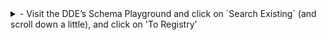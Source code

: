 <details>
  <summary>
    - Visit the DDE’s Schema Playground and click on `Search Existing` (and scroll down a little), and click on 'To Registry'
  </summary>  
  
  (['Search existing' screenshot](https://docs.google.com/presentation/d/1yl_aTm-od5U729-nVZWsGnl33oTDTS3NNlLzou60phI/edit#slide=id.p5)), (['To Registry' screenshot](https://docs.google.com/presentation/d/1yl_aTm-od5U729-nVZWsGnl33oTDTS3NNlLzou60phI/edit#slide=id.p6))
  
- Enter the class of interest into the search box and [click the search icon](https://docs.google.com/presentation/d/1yl_aTm-od5U729-nVZWsGnl33oTDTS3NNlLzou60phI/edit#slide=id.p7).
  <details>
    <summary> Understanding the search interface </summary>
    
  - The search box can be used to locate classes for various sources. Eg- a search for ‘CreativeWork’ gives 2 results: one from schema.org (schema namespace), one from outbreak.info (outbreak namespace)
  - The list of types (or classes) provided shows all the matches for your search, as well as describing what they are a subclass of, where appropriate.
  - The icon 'home' indicates the namespace for that class. For example, the 'home' icon followed by the linked term "schema" indicates that a class comes from schema.org
  - Each row in the table presented has an expandable ‘+’, where properties for that type are listed as a comma delimited list.
    
  </details>
  <details>
    <summary> Selecting an appropriate class </summary>
    
  - Note that all Schema.org classes are already registered and available from the DDE. They will be under the `schema` namespace (ie - it will have the term `schema` next to the little home icon
  - New types should generally be derived from existing schema.org or bioschemas classes (ie- parent namespace is `schema` or `bioschemastypes`
  - The bioschemas community has 5 namespaces within the DDE registry which help distinguish classes that are drafts, releases, types, profiles, and deprecated specifications.
  - You can compare up to 4 classes using by selecting classes by [clicking on the checkbox](https://docs.google.com/presentation/d/1yl_aTm-od5U729-nVZWsGnl33oTDTS3NNlLzou60phI/edit#slide=id.g12bfbc3a89b_3_0) to select a class for comparison. Once you have selected the classes you’d like to compare, [click on the (not equal) icon](https://docs.google.com/presentation/d/1yl_aTm-od5U729-nVZWsGnl33oTDTS3NNlLzou60phI/edit#slide=id.g1286c9c5fea_0_0)
  </details>

- If you are searching for a bioschemas specification, you can also search by namespace
  <details>
    <summary>The namespaces for bioschemas specifications are as follows</summary>
    
    - `bioschemas` = bioschemas profile specifications
    - `bioschemasdrafts` = bioschemas draft profile specifications
    - `bioschemastypes` = bioschemas type specifications
    - `bioschemastypesdrafts` = bioschemas draft type specifications
    - `bioschemasdeprecated` = deprecated bioschemas specifications
  </details>
  
</details>  
